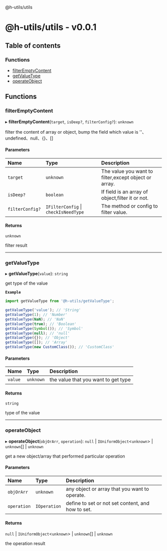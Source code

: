 
<a name="readmemd"></a>

@h-utils/utils

# @h-utils/utils - v0.0.1

## Table of contents

### Functions

- [filterEmptyContent](#filteremptycontent)
- [getValueType](#getvaluetype)
- [operateObject](#operateobject)

## Functions

### filterEmptyContent

▸ **filterEmptyContent**(`target`, `isDeep?`, `filterConfig?`): `unknown`

filter the content of array or object, bump the field which value is ''、undefined、null、{}、[]

#### Parameters

| Name | Type | Description |
| :------ | :------ | :------ |
| `target` | `unknown` | The value you want to filter,except object or array. |
| `isDeep?` | `boolean` | If field is an array of object,filter it or not. |
| `filterConfig?` | `IFilterConfig` \| `checkIsNeedType` | The method or config to filter value. |

#### Returns

`unknown`

filter result

___

### getValueType

▸ **getValueType**(`value`): `string`

get type of the value

**`Example`**

```ts
import getValueType from '@h-utils/getValueType';

getValueType('value'); // 'String'
getValueType(1); // 'Number'
getValueType(NaN); // 'NaN'
getValueType(true); // 'Boolean'
getValueType(Symbol()); // 'Symbol'
getValueType(null); // 'null'
getValueType({}); // 'Object'
getValueType([]); // 'Array'
getValueType(new CustomClass()); // 'CustomClass'
```

#### Parameters

| Name | Type | Description |
| :------ | :------ | :------ |
| `value` | `unknown` | the value that you want to get type |

#### Returns

`string`

type of the value

___

### operateObject

▸ **operateObject**(`objOrArr`, `operation`): ``null`` \| `IUniformObject`<`unknown`\> \| `unknown`[] \| `unknown`

get a new object/array that performed particular operation

#### Parameters

| Name | Type | Description |
| :------ | :------ | :------ |
| `objOrArr` | `unknown` | any object or array that you want to operate. |
| `operation` | `IOperation` | define to set or not set content, and how to set. |

#### Returns

``null`` \| `IUniformObject`<`unknown`\> \| `unknown`[] \| `unknown`

the operation result
